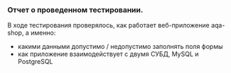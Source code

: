 ### Отчет о проведенном тестировании.

В ходе тестирования проверялось, как работает веб-приложение aqa-shop, а именно:

- какими данными допустимо / недопустимо заполнять поля формы
- как приложение взаимодействует с двумя СУБД, MySQL и PostgreSQL

